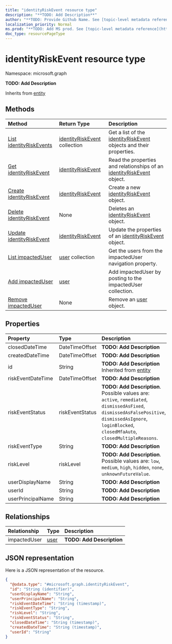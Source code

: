 ```yaml
---
title: "identityRiskEvent resource type"
description: "**TODO: Add Description**"
author: "**TODO: Provide Github Name. See [topic-level metadata reference](https://msgo.azurewebsites.net/add/document/guidelines/metadata.html#topic-level-metadata)**"
localization_priority: Normal
ms.prod: "**TODO: Add MS prod. See [topic-level metadata reference](https://msgo.azurewebsites.net/add/document/guidelines/metadata.html#topic-level-metadata)**"
doc_type: resourcePageType
---
```


# identityRiskEvent resource type


Namespace: microsoft.graph

**TODO: Add Description**


Inherits from [entity](../resources/entity.md)

## Methods
|Method|Return Type|Description|
|:---|:---|:---|
|[List identityRiskEvents](../api/identityriskevent-list.md)|[identityRiskEvent](../resources/identityriskevent.md) collection|Get a list of the [identityRiskEvent](../resources/identityriskevent.md) objects and their properties.|
|[Get identityRiskEvent](../api/identityriskevent-get.md)|[identityRiskEvent](../resources/identityriskevent.md)|Read the properties and relationships of an [identityRiskEvent](../resources/identityriskevent.md) object.|
|[Create identityRiskEvent](../api/identityriskevent-post-identityriskevents.md)|[identityRiskEvent](../resources/identityriskevent.md)|Create a new [identityRiskEvent](../resources/identityriskevent.md) object.|
|[Delete identityRiskEvent](../api/identityriskevent-delete.md)|None|Deletes an [identityRiskEvent](../resources/identityriskevent.md) object.|
|[Update identityRiskEvent](../api/identityriskevent-update.md)|[identityRiskEvent](../resources/identityriskevent.md)|Update the properties of an [identityRiskEvent](../resources/identityriskevent.md) object.|
|[List impactedUser](../api/identityriskevent-list-impacteduser.md)|[user](../resources/user.md) collection|Get the users from the impactedUser navigation property.|
|[Add impactedUser](../api/identityriskevent-post-impacteduser.md)|[user](../resources/user.md)|Add impactedUser by posting to the impactedUser collection.|
|[Remove impactedUser](../api/identityriskevent-delete-impacteduser.md)|None|Remove an [user](../resources/user.md) object.|

## Properties
|Property|Type|Description|
|:---|:---|:---|
|closedDateTime|DateTimeOffset|**TODO: Add Description**|
|createdDateTime|DateTimeOffset|**TODO: Add Description**|
|id|String|**TODO: Add Description** Inherited from [entity](../resources/entity.md)|
|riskEventDateTime|DateTimeOffset|**TODO: Add Description**|
|riskEventStatus|riskEventStatus|**TODO: Add Description**. Possible values are: `active`, `remediated`, `dismissedAsFixed`, `dismissedAsFalsePositive`, `dismissedAsIgnore`, `loginBlocked`, `closedMfaAuto`, `closedMultipleReasons`.|
|riskEventType|String|**TODO: Add Description**|
|riskLevel|riskLevel|**TODO: Add Description**. Possible values are: `low`, `medium`, `high`, `hidden`, `none`, `unknownFutureValue`.|
|userDisplayName|String|**TODO: Add Description**|
|userId|String|**TODO: Add Description**|
|userPrincipalName|String|**TODO: Add Description**|

## Relationships
|Relationship|Type|Description|
|:---|:---|:---|
|impactedUser|[user](../resources/user.md)|**TODO: Add Description**|

## JSON representation
Here is a JSON representation of the resource.
<!-- {
  "blockType": "resource",
  "keyProperty": "id",
  "@odata.type": "microsoft.graph.identityRiskEvent",
  "baseType": "microsoft.graph.entity",
  "openType": false
}
-->
``` json
{
  "@odata.type": "#microsoft.graph.identityRiskEvent",
  "id": "String (identifier)",
  "userDisplayName": "String",
  "userPrincipalName": "String",
  "riskEventDateTime": "String (timestamp)",
  "riskEventType": "String",
  "riskLevel": "String",
  "riskEventStatus": "String",
  "closedDateTime": "String (timestamp)",
  "createdDateTime": "String (timestamp)",
  "userId": "String"
}
```


